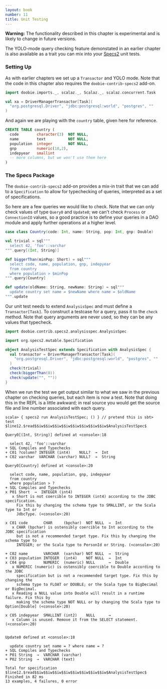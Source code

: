 ```yaml
---
layout: book
number: 11
title: Unit Testing
---
```


<div class="alert alert-warning" role="alert">
<b>Warning:</b> The functionality described in this chapter is experimental and is likely to change in future versions.
</div>

The YOLO-mode query checking feature demonstated in an earlier chapter is also available as a trait you can mix into your [Specs2](http://etorreborre.github.io/specs2/) unit tests.

### Setting Up

As with earlier chapters we set up a `Transactor` and YOLO mode. Note that the code in this chapter also requires the `doobie-contrib-specs2` add-on.

```scala
import doobie.imports._, scalaz._, Scalaz._, scalaz.concurrent.Task

val xa = DriverManagerTransactor[Task](
  "org.postgresql.Driver", "jdbc:postgresql:world", "postgres", ""
)
```

And again we are playing with the `country` table, given here for reference.

```sql
CREATE TABLE country (
  code        character(3)  NOT NULL,
  name        text          NOT NULL,
  population  integer       NOT NULL,
  gnp         numeric(10,2),
  indepyear   smallint
  -- more columns, but we won't use them here
)
```

### The Specs Package

The `doobie-contrib-specs2` add-on provides a mix-in trait that we can add to a `Specification` to allow for typechecking of queries, interpreted as a set of specifications.

So here are a few queries we would like to check. Note that we can only check values of type `Query0` and `Update0`; we can't check `Process` or `ConnectionIO` values, so a good practice is to define your queries in a DAO module and apply further operations at a higher level. 

```scala
case class Country(code: Int, name: String, pop: Int, gnp: Double)

val trivial = sql"""
  select 42, 'foo'::varchar
""".query[(Int, String)]

def biggerThan(minPop: Short) = sql"""
  select code, name, population, gnp, indepyear
  from country
  where population > $minPop
""".query[Country]

def update(oldName: String, newName: String) = sql"""
  update country set name = $newName where name = $oldName
""".update
```

Our unit test needs to extend `AnalysisSpec` and must define a `Transactor[Task]`. To construct a testcase for a query, pass it to the `check` method. Note that query arguments are never used, so they can be any values that typecheck.

```scala
import doobie.contrib.specs2.analysisspec.AnalysisSpec

import org.specs2.mutable.Specification

object AnalysisTestSpec extends Specification with AnalysisSpec {
  val transactor = DriverManagerTransactor[Task](
    "org.postgresql.Driver", "jdbc:postgresql:world", "postgres", ""
  )
  check(trivial)
  check(biggerThan(0))
  check(update("", ""))
}
```

When we run the test we get output similar to what we saw in the previous chapter on checking queries, but each item is now a test. Note that doing this in the REPL is a little awkward; in real source you would get the source file and line number associated with each query.

```
scala> { specs2 run AnalysisTestSpec; () } // pretend this is sbt> test
$line12.$read$$iw$$iw$$iw$$iw$$iw$$iw$$iw$$iw$AnalysisTestSpec$

Query0[(Int, String)] defined at <console>:18
  
  select 42, 'foo'::varchar
+ SQL Compiles and Typechecks
+ C01 ?column? INTEGER (int4)    NULL?  →  Int
+ C02 varchar  VARCHAR (varchar) NULL?  →  String

Query0[Country] defined at <console>:20
  
  select code, name, population, gnp, indepyear
  from country
  where population > ?
+ SQL Compiles and Typechecks
x P01 Short  →  INTEGER (int4)
   x Short is not coercible to INTEGER (int4) according to the JDBC specification.
     Fix this by changing the schema type to SMALLINT, or the Scala type to Int or
     JdbcType. (<console>:20)

x C01 code       CHAR     (bpchar)  NOT NULL  →  Int
   x CHAR (bpchar) is ostensibly coercible to Int according to the JDBC specification
     but is not a recommended target type. Fix this by changing the schema type to
     INTEGER; or the Scala type to PersonId or String. (<console>:20)

+ C02 name       VARCHAR  (varchar) NOT NULL  →  String
+ C03 population INTEGER  (int4)    NOT NULL  →  Int
x C04 gnp        NUMERIC  (numeric) NULL      →  Double
   x NUMERIC (numeric) is ostensibly coercible to Double according to the JDBC
     specification but is not a recommended target type. Fix this by changing the
     schema type to FLOAT or DOUBLE; or the Scala type to BigDecimal or BigDecimal.
   x Reading a NULL value into Double will result in a runtime failure. Fix this by
     making the schema type NOT NULL or by changing the Scala type to Option[Double] (<console>:20)

x C05 indepyear  SMALLINT (int2)    NULL      →  
   x Column is unused. Remove it from the SELECT statement. (<console>:20)


Update0 defined at <console>:18
  
  update country set name = ? where name = ?
+ SQL Compiles and Typechecks
+ P01 String  →  VARCHAR (varchar)
+ P02 String  →  VARCHAR (text)

Total for specification $line12.$read$$iw$$iw$$iw$$iw$$iw$$iw$$iw$$iw$AnalysisTestSpec$
Finished in 82 ms
13 examples, 4 failures, 0 error
```



